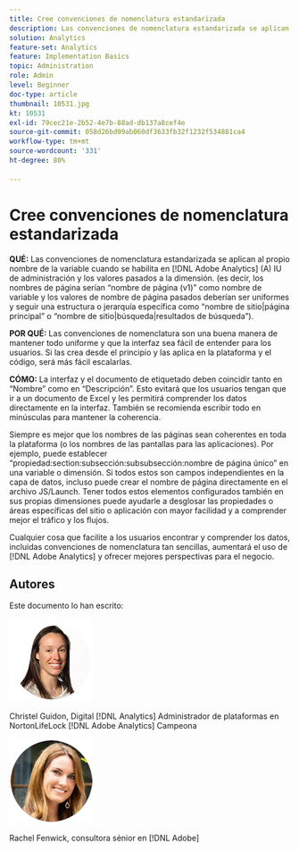 ```yaml
---
title: Cree convenciones de nomenclatura estandarizada
description: Las convenciones de nomenclatura estandarizada se aplican al propio nombre de la variable cuando se habilita en la IU de administración de AA y a los valores pasados a la dimensión.
solution: Analytics
feature-set: Analytics
feature: Implementation Basics
topic: Administration
role: Admin
level: Beginner
doc-type: article
thumbnail: 10531.jpg
kt: 10531
exl-id: 79cec21e-2b52-4e7b-88ad-db137a8cef4e
source-git-commit: 058d26bd99ab060df3633fb32f1232f534881ca4
workflow-type: tm+mt
source-wordcount: '331'
ht-degree: 80%

---
```


# Cree convenciones de nomenclatura estandarizada

**QUÉ:** Las convenciones de nomenclatura estandarizada se aplican al propio nombre de la variable cuando se habilita en [!DNL Adobe Analytics] (A) IU de administración y los valores pasados a la dimensión. (es decir, los nombres de página serían “nombre de página (v1)” como nombre de variable y los valores de nombre de página pasados deberían ser uniformes y seguir una estructura o jerarquía específica como “nombre de sitio|página principal” o “nombre de sitio|búsqueda|resultados de búsqueda”).

**POR QUÉ:** Las convenciones de nomenclatura son una buena manera de mantener todo uniforme y que la interfaz sea fácil de entender para los usuarios. Si las crea desde el principio y las aplica en la plataforma y el código, será más fácil escalarlas.

**CÓMO:** La interfaz y el documento de etiquetado deben coincidir tanto en “Nombre” como en “Descripción”. Esto evitará que los usuarios tengan que ir a un documento de Excel y les permitirá comprender los datos directamente en la interfaz. También se recomienda escribir todo en minúsculas para mantener la coherencia.

Siempre es mejor que los nombres de las páginas sean coherentes en toda la plataforma (o los nombres de las pantallas para las aplicaciones). Por ejemplo, puede establecer “propiedad:section:subsección:subsubsección:nombre de página único” en una variable o dimensión. Si todos estos son campos independientes en la capa de datos, incluso puede crear el nombre de página directamente en el archivo JS/Launch. Tener todos estos elementos configurados también en sus propias dimensiones puede ayudarle a desglosar las propiedades o áreas específicas del sitio o aplicación con mayor facilidad y a comprender mejor el tráfico y los flujos.

Cualquier cosa que facilite a los usuarios encontrar y comprender los datos, incluidas convenciones de nomenclatura tan sencillas, aumentará el uso de [!DNL Adobe Analytics] y ofrecer mejores perspectivas para el negocio.

## Autores

Este documento lo han escrito:

![Christel Guidon](assets/Christel-Headshot-150.png)

Christel Guidon, Digital [!DNL Analytics] Administrador de plataformas en NortonLifeLock
[!DNL Adobe Analytics] Campeona

![Rachel Fenwick](assets/Rachel-Fenwick-150.png)

Rachel Fenwick, consultora sénior en [!DNL Adobe]
